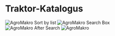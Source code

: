 # Traktor-Katalogus
![AgroMakro Sort by list](https://user-images.githubusercontent.com/90784007/201633707-afb27e27-4414-41d5-94fe-fb2a44f75f15.png)
![AgroMakro Search Box](https://user-images.githubusercontent.com/90784007/201633714-be29122b-1c5d-4f70-ad72-4aecf66171f1.png)
![AgroMakro After Search](https://user-images.githubusercontent.com/90784007/201633717-51beb919-23e7-43be-9c39-3f3bc42000ac.png)
![AgroMakro](https://user-images.githubusercontent.com/90784007/201633720-85a83c9b-a0b9-48c0-897e-40987373f86d.png)
